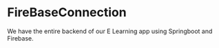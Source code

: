# FireBaseConnection

We have the entire backend of our E Learning app using Springboot and Firebase.



